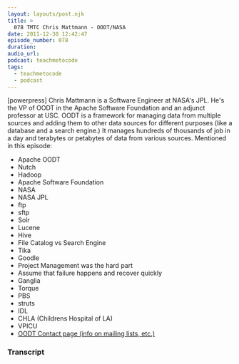```yaml
---
layout: layouts/post.njk
title: >
  078 TMTC Chris Mattmann - OODT/NASA
date: 2011-12-30 12:42:47
episode_number: 078
duration:
audio_url:
podcast: teachmetocode
tags:
  - teachmetocode
  - podcast
---
```


[powerpress] Chris Mattmann is a Software Engineer at NASA's JPL. He's the VP of OODT in the Apache Software Foundation and an adjunct professor at USC. OODT is a framework for managing data from multiple sources and adding them to other data sources for different purposes (like a database and a search engine.) It manages hundreds of thousands of job in a day and terabytes or petabytes of data from various sources. Mentioned in this episode:

- Apache OODT
- Nutch
- Hadoop
- Apache Software Foundation
- NASA
- NASA JPL
- ftp
- sftp
- Solr
- Lucene
- Hive
- File Catalog vs Search Engine
- Tika
- Goodle
- Project Management was the hard part
- Assume that failure happens and recover quickly
- Ganglia
- Torque
- PBS
- struts
- IDL
- CHLA (Childrens Hospital of LA)
- VPICU
- [OODT Contact page (info on mailing lists, etc.)](http://oodt.apache.org/contact/)

### Transcript
